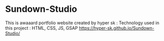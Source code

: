 # Sundown-Studio
This is awaaard portfolio website created by hyper sk : Technology used in this project : HTML, CSS, JS, GSAP
https://hyper-sk.github.io/Sundown-Studio/
